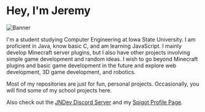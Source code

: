 # Hey, I'm Jeremy

![Banner](https://i.imgur.com/qRio593.png)

I'm a student studying Computer Engineering at Iowa State University. I am proficient in Java, know basic C, and am learning JavaScript. I mainly develop Minecraft server plugins, but I also have other projects involving simple game development and random ideas. I wish to go beyond Minecraft plugins and basic game development in the future and explore web development, 3D game development, and robotics. 

Most of my repositories are just for fun, personal projects. Occasionally, you will find some of my school projects here.

Also check out the [JNDev Discord Server](https://discord.gg/up8CUuW) and my [Spigot Profile Page](https://www.spigotmc.org/members/jeremaster101.70067/).
